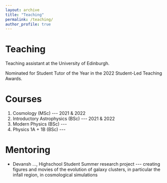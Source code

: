 ```yaml
---
layout: archive
title: "Teaching"
permalink: /teaching/
author_profile: true
---
```


Teaching
===

Teaching assistant at the University of Edinburgh.

Nominated for Student Tutor of the Year in the 2022 Student-Led Teaching Awards.

Courses
==

  1. Cosmology (MSc) --- 2021 & 2022
  2. Introductory Astrophysics (BSc) --- 2021 & 2022
  3. Modern Physics (BSc) --- 
  4. Physics 1A + 1B (BSc) --- 



Mentoring
===

* Devansh ..., Highschool Student
  Summer research project --- creating figures and movies of the evolution of galaxy clusters, in particular the infall region, in cosmological simulations
